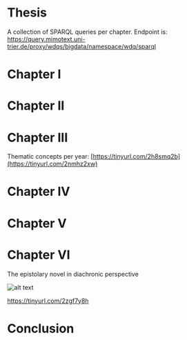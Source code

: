 # Thesis
A collection of SPARQL queries per chapter. Endpoint is: https://query.mimotext.uni-trier.de/proxy/wdqs/bigdata/namespace/wdq/sparql

# Chapter I
# Chapter II
# Chapter III
Thematic concepts per year: [https://tinyurl.com/2h8smq2b](https://tinyurl.com/2nmhz2xw)
# Chapter IV
# Chapter V
# Chapter VI
The epistolary novel in diachronic perspective

![alt text]([http://url/to/img.png](https://github.com/roettger/Thesis/blob/main/Chapter6/epistolary_novels_over_time_procentual.PNG))

https://tinyurl.com/2zgf7y8h

# Conclusion 
